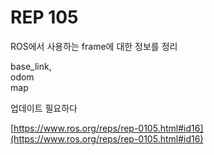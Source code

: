 # REP 105
ROS에서 사용하는 frame에 대한 정보를 정리

base_link,   
odom  
map  


업데이트 필요하다  
 
 [https://www.ros.org/reps/rep-0105.html#id16](https://www.ros.org/reps/rep-0105.html#id16)

 